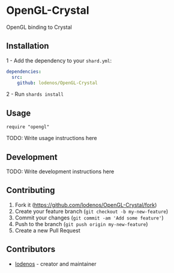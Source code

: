# OpenGL-Crystal
OpenGL binding to Crystal

## Installation
1 - Add the dependency to your `shard.yml`:
```yaml
dependencies:
  src:
    github: lodenos/OpenGL-Crystal
```
2 - Run `shards install`

## Usage

```crystal
require "opengl"
```

TODO: Write usage instructions here

## Development

TODO: Write development instructions here

## Contributing

1. Fork it (<https://github.com/lodenos/OpenGL-Crystal/fork>)
2. Create your feature branch (`git checkout -b my-new-feature`)
3. Commit your changes (`git commit -am 'Add some feature'`)
4. Push to the branch (`git push origin my-new-feature`)
5. Create a new Pull Request

## Contributors

- [lodenos](https://github.com/lodenos) - creator and maintainer
